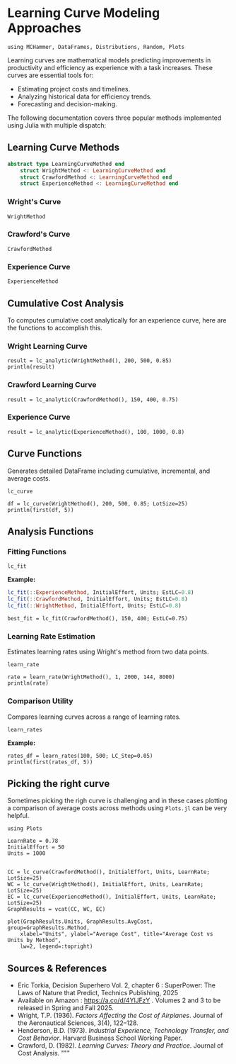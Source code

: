 # Learning Curve Modeling Approaches

```@setup LCs
using MCHammer, DataFrames, Distributions, Random, Plots
```
Learning curves are mathematical models predicting improvements in productivity and efficiency as experience with a task increases. These curves are essential tools for:

- Estimating project costs and timelines.
- Analyzing historical data for efficiency trends.
- Forecasting and decision-making.

The following documentation covers three popular methods implemented using Julia with multiple dispatch:

## Learning Curve Methods
```julia
abstract type LearningCurveMethod end
    struct WrightMethod <: LearningCurveMethod end
    struct CrawfordMethod <: LearningCurveMethod end
    struct ExperienceMethod <: LearningCurveMethod end
```
### Wright's Curve
```@docs
WrightMethod 
```
### Crawford's Curve
```@docs
CrawfordMethod 
```
### Experience Curve
```@docs
ExperienceMethod
```

## Cumulative Cost Analysis
To computes cumulative cost analytically for an experience curve, here are the functions to accomplish this.  


### Wright Learning Curve
```@example LCs
result = lc_analytic(WrightMethod(), 200, 500, 0.85)
println(result)
```

### Crawford Learning Curve
```@example LCs
result = lc_analytic(CrawfordMethod(), 150, 400, 0.75)
```

### Experience Curve
```@example LCs
result = lc_analytic(ExperienceMethod(), 100, 1000, 0.8)
```

## Curve Functions

Generates detailed DataFrame including cumulative, incremental, and average costs.

```@docs 
lc_curve
```
```@example LCs
df = lc_curve(WrightMethod(), 200, 500, 0.85; LotSize=25)
println(first(df, 5))
```

## Analysis Functions
### Fitting Functions

```@docs
lc_fit
```

**Example:**
```julia
lc_fit(::ExperienceMethod, InitialEffort, Units; EstLC=0.8)
lc_fit(::CrawfordMethod, InitialEffort, Units; EstLC=0.8)
lc_fit(::WrightMethod, InitialEffort, Units; EstLC=0.8)
```

```@example LCs
best_fit = lc_fit(CrawfordMethod(), 150, 400; EstLC=0.75)
```

### Learning Rate Estimation

Estimates learning rates using Wright's method from two data points.

```@docs
learn_rate
```
```@example LCs
rate = learn_rate(WrightMethod(), 1, 2000, 144, 8000)
println(rate)
```

### Comparison Utility

Compares learning curves across a range of learning rates.

```@docs
learn_rates
```

**Example:**
```@example LCs
rates_df = learn_rates(100, 500; LC_Step=0.05)
println(first(rates_df, 5))
```

## Picking the right curve

Sometimes picking the righ curve is challenging and in these cases plotting a comparison of average costs across methods using `Plots.jl` can be very helpful.

```@example LCs
using Plots

LearnRate = 0.78
InitialEffort = 50
Units = 1000


CC = lc_curve(CrawfordMethod(), InitialEffort, Units, LearnRate; LotSize=25)
WC = lc_curve(WrightMethod(), InitialEffort, Units, LearnRate; LotSize=25)
EC = lc_curve(ExperienceMethod(), InitialEffort, Units, LearnRate; LotSize=25)
GraphResults = vcat(CC, WC, EC)

plot(GraphResults.Units, GraphResults.AvgCost, group=GraphResults.Method,
    xlabel="Units", ylabel="Average Cost", title="Average Cost vs Units by Method",
    lw=2, legend=:topright)
```



## Sources & References
- Eric Torkia, Decision Superhero Vol. 2, chapter 6 : SuperPower: The Laws of Nature that Predict, Technics Publishing, 2025
- Available on Amazon : https://a.co/d/4YlJFzY . Volumes 2 and 3 to be released in Spring and Fall 2025.
- Wright, T.P. (1936). *Factors Affecting the Cost of Airplanes*. Journal of the Aeronautical Sciences, 3(4), 122–128.
- Henderson, B.D. (1973). *Industrial Experience, Technology Transfer, and Cost Behavior*. Harvard Business School Working Paper.
- Crawford, D. (1982). *Learning Curves: Theory and Practice*. Journal of Cost Analysis. 
"""
